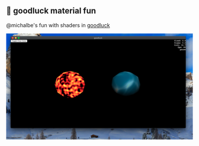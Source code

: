 ## 🤞 goodluck material fun

@michalbe's fun with shaders in [goodluck](https://github.com/piesku/goodluck)

![screenshot.png](screenshot.png)
